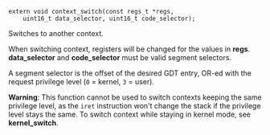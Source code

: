 ```
extern void context_switch(const regs_t *regs,
	uint16_t data_selector, uint16_t code_selector);
```

Switches to another context.

When switching context, registers will be changed for the values in **regs**.
**data_selector** and **code_selector** must be valid segment selectors.

A segment selector is the offset of the desired GDT entry, OR-ed with the request privilege level (`0` = kernel, `3` = user).

**Warning**: This function cannot be used to switch contexts keeping the same privilege level, as the `iret` instruction won't change the stack if the privilege level stays the same.
To switch context while staying in kernel mode, see **kernel_switch**.
